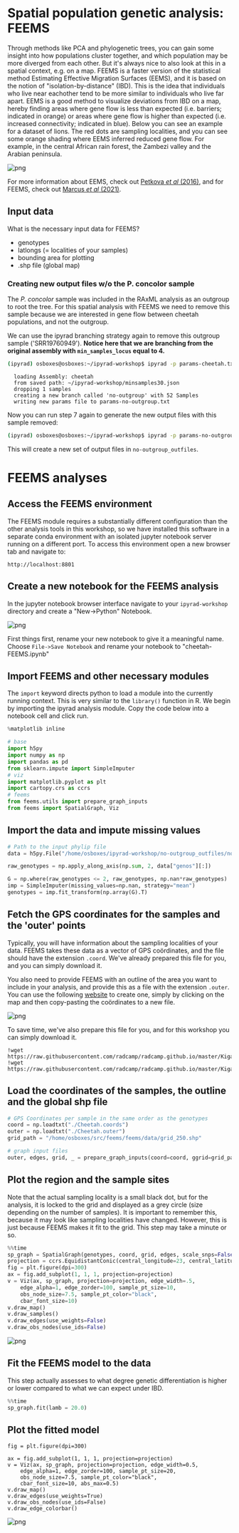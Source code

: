 # Spatial population genetic analysis: **FEEMS**

Through methods like PCA and phylogenetic trees, you can gain some insight into how populations cluster together, and which population may be more diverged from each other. But it's always nice to also look at this in a spatial context, e.g. on a map. FEEMS is a faster version of the statistical method Estimating Effective Migration Surfaces (EEMS), and it is based on the notion of "isolation-by-distance" (IBD). This is the idea that individuals who live near eachother tend to be more similar to individuals who live far apart. EEMS is a good method to visualize deviations from IBD on a map, hereby finding areas where gene flow is less than expected (i.e. barriers; indicated in orange) or areas where gene flow is higher than expected (i.e. increased connectivity; indicated in blue). Below you can see an example for a dataset of lions. The red dots are sampling localities, and you can see some orange shading where EEMS inferred reduced gene flow. For example, in the central African rain forest, the Zambezi valley and the Arabian peninsula.

![png](images/lions_EEMS.png)

For more information about EEMS, check out [Petkova *et al* (2016)](https://www.nature.com/articles/ng.3464), and for FEEMS, check out [Marcus *et al* (2021)](https://elifesciences.org/articles/61927).

## Input data
What is the necessary input data for FEEMS?
* genotypes
* latlongs (= localities of your samples)
* bounding area for plotting
* .shp file (global map)

### Creating new output files w/o the P. concolor sample
The *P. concolor* sample was included in the RAxML analysis as an outgroup
to root the tree. For this spatial analysis with FEEMS we need to remove
this sample because we are interested in gene flow between cheetah populations, and not the outgroup.

We can use the ipyrad branching strategy again to remove this outgroup sample
('SRR19760949'). **Notice here that we are branching from the original
assembly with `min_samples_locus` equal to 4.**

```bash
(ipyrad) osboxes@osboxes:~/ipyrad-workshop$ ipyrad -p params-cheetah.txt -b no-outgroup - SRR19760949
```
```
  loading Assembly: cheetah
  from saved path: ~/ipyrad-workshop/minsamples30.json
  dropping 1 samples
  creating a new branch called 'no-outgroup' with 52 Samples
  writing new params file to params-no-outgroup.txt
```

Now you can run step 7 again to generate the new output files with this sample
removed:
```bash
(ipyrad) osboxes@osboxes:~/ipyrad-workshop$ ipyrad -p params-no-outgroup.txt -s 7 -c 4
```

This will create a new set of output files in `no-outgroup_outfiles`.

# **FEEMS** analyses

## Access the FEEMS environment
The FEEMS module requires a substantially different configuration than the
other analysis tools in this workshop, so we have installed this software
in a separate conda environment with an isolated jupyter notebook server
running on a different port. To access this environment open a new browser
tab and navigate to:

`http://localhost:8801`

## Create a new notebook for the FEEMS analysis
In the jupyter notebook browser interface navigate to your `ipyrad-workshop`
directory and create a "New->Python" Notebook.

![png](images/raxml-CreateNotebook.png)

First things first, rename your new notebook to give it a meaningful name. Choose `File->Save Notebook` and rename your notebook to "cheetah-FEEMS.ipynb"

## Import FEEMS and other necessary modules
The `import` keyword directs python to load a module into the currently running
context. This is very similar to the `library()` function in R. We begin by
importing the ipyrad analysis module. Copy the code below into a
notebook cell and click run. 

```python
%matplotlib inline

# base
import h5py
import numpy as np
import pandas as pd
from sklearn.impute import SimpleImputer 
# viz 
import matplotlib.pyplot as plt 
import cartopy.crs as ccrs 
# feems 
from feems.utils import prepare_graph_inputs 
from feems import SpatialGraph, Viz 
```

## Import the data and impute missing values

```python
# Path to the input phylip file
data = h5py.File("/home/osboxes/ipyrad-workshop/no-outgroup_outfiles/no-outgroup.snps.hdf5")

raw_genotypes = np.apply_along_axis(np.sum, 2, data["genos"][:])

G = np.where(raw_genotypes <= 2, raw_genotypes, np.nan*raw_genotypes)
imp = SimpleImputer(missing_values=np.nan, strategy="mean") 
genotypes = imp.fit_transform(np.array(G).T) 
```

## Fetch the GPS coordinates for the samples and the 'outer' points
Typically, you will have information about the sampling localities of your data. FEEMS takes these data as a vector of GPS coördinates, and the file should have the extension `.coord`. We've already prepared this file for you, and you can simply download it. 

You also need to provide FEEMS with an outline of the area you want to include in your analysis, and provide this as a file with the extension `.outer`. You can use the following [website](http://www.birdtheme.org/useful/v3tool.html) to create one, simply by clicking on the map and then copy-pasting the coördinates to a new file. 

![png](images/FEEMS_outer.png)

To save time, we've also prepare this file for you, and for this workshop you can simply download it.

```
!wget https://raw.githubusercontent.com/radcamp/radcamp.github.io/master/Kigali2023/Cheetah.coords
!wget https://raw.githubusercontent.com/radcamp/radcamp.github.io/master/Kigali2023/Cheetah.outer
```

## Load the coordinates of the samples, the outline and the global shp file
```python
# GPS Coordinates per sample in the same order as the genotypes
coord = np.loadtxt("./Cheetah.coords")
outer = np.loadtxt("./Cheetah.outer")
grid_path = "/home/osboxes/src/feems/feems/data/grid_250.shp"

# graph input files
outer, edges, grid, _ = prepare_graph_inputs(coord=coord, ggrid=grid_path, translated=False, buffer=0, outer=outer)
```

## Plot the region and the sample sites
Note that the actual sampling locality is a small black dot, but for the analysis, it is locked to the grid and displayed as a grey circle (size depending on the number of samples). It is important to remember this, because it may look like sampling localities have changed. However, this is just because FEEMS makes it fit to the grid. This step may take a minute or so.

```python
%%time
sp_graph = SpatialGraph(genotypes, coord, grid, edges, scale_snps=False)
projection = ccrs.EquidistantConic(central_longitude=23, central_latitude=8) 
fig = plt.figure(dpi=300) 
ax = fig.add_subplot(1, 1, 1, projection=projection) 
v = Viz(ax, sp_graph, projection=projection, edge_width=.5, 
    edge_alpha=1, edge_zorder=100, sample_pt_size=10, 
    obs_node_size=7.5, sample_pt_color="black", 
    cbar_font_size=10) 
v.draw_map() 
v.draw_samples() 
v.draw_edges(use_weights=False) 
v.draw_obs_nodes(use_ids=False) 
```

![png](images/FEEMS-RegionPlot.png)

## Fit the FEEMS model to the data
This step actually assesses to what degree genetic differentiation is higher or lower compared to what we can expect under IBD. 

```python
%%time 
sp_graph.fit(lamb = 20.0) 
```

## Plot the fitted model
```
fig = plt.figure(dpi=300) 

ax = fig.add_subplot(1, 1, 1, projection=projection) 
v = Viz(ax, sp_graph, projection=projection, edge_width=0.5, 
    edge_alpha=1, edge_zorder=100, sample_pt_size=20, 
    obs_node_size=7.5, sample_pt_color="black", 
    cbar_font_size=10, abs_max=0.5) 
v.draw_map() 
v.draw_edges(use_weights=True) 
v.draw_obs_nodes(use_ids=False) 
v.draw_edge_colorbar() 
```

![png](images/FEEMS-Fitted.png)

